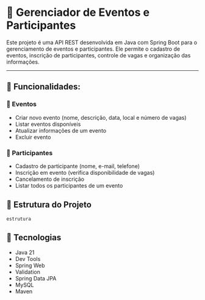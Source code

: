 # 🎉 Gerenciador de Eventos e Participantes

Este projeto é uma API REST desenvolvida em Java com Spring Boot para o gerenciamento de eventos e participantes. Ele permite o cadastro de eventos, inscrição de participantes, controle de vagas e organização das informações.

---

## 📌 Funcionalidades:

### 🔹 Eventos
- Criar novo evento (nome, descrição, data, local e número de vagas)
- Listar eventos disponíveis
- Atualizar informações de um evento
- Excluir evento

### 🔹 Participantes
- Cadastro de participante (nome, e-mail, telefone)
- Inscrição em evento (verifica disponibilidade de vagas)
- Cancelamento de inscrição
- Listar todos os participantes de um evento



## 🧱 Estrutura do Projeto
```
estrutura

```

## 🚀 Tecnologias

- Java 21
- Dev Tools
- Spring Web
- Validation
- Spring Data JPA
- MySQL
- Maven

